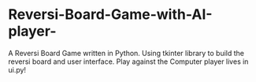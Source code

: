 # Reversi-Board-Game-with-AI-player-
A Reversi Board Game written in Python. Using tkinter library to build the reversi board and user interface. Play against the Computer player lives in ui.py!
